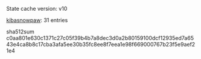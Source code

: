 State cache version: v10

[kibasnowpaw](https://github.com/kibasnowpaw): 31 entries

sha512sum c0aa801e630c1371c27c05f39b4b7a8dec3d0a2b80159100dcf12935ed7a6543e4ca8b8c17cba3afa5ee30b35fc8ee8f7eea1e98f669000767b23f5e9aef21e4
